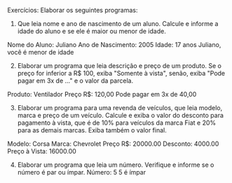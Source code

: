 Exercícios: Elaborar os seguintes programas:

1. Que leia nome e ano de nascimento de um aluno. Calcule e informe a idade do
aluno e se ele é maior ou menor de idade.

Nome do Aluno: Juliano
Ano de Nascimento: 2005
Idade: 17 anos
Juliano, você é menor de idade

2. Elaborar um programa que leia descrição e preço de um produto. Se o preço for
inferior a R$ 100, exiba "Somente à vista", senão, exiba "Pode pagar em 3x de ..." e o
valor da parcela.

Produto: Ventilador
Preço R$: 120,00
Pode pagar em 3x de 40,00

3. Elaborar um programa para uma revenda de veículos, que leia modelo, marca e
preço de um veículo. Calcule e exiba o valor do desconto para pagamento à vista, que
é de 10% para veículos da marca Fiat e 20% para as demais marcas. Exiba também o
valor final.

Modelo: Corsa
Marca: Chevrolet
Preço R$: 20000.00
Desconto: 4000.00
Preço à Vista: 16000.00

4. Elaborar um programa que leia um número. Verifique e informe se o número é par
ou ímpar.
Número: 5
5 é ímpar